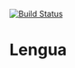 [![Build Status](https://travis-ci.org/darrylbalderas/thugger.svg?branch=master)](https://travis-ci.org/darrylbalderas/thugger)
# Lengua
